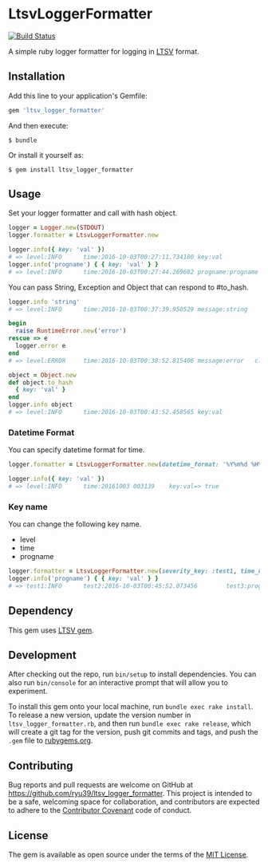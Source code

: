 # LtsvLoggerFormatter

[![Build Status](https://travis-ci.org/ryu39/ltsv_logger_formatter.svg?branch=master)](https://travis-ci.org/ryu39/ltsv_logger_formatter)

A simple ruby logger formatter for logging in [LTSV](http://ltsv.org/) format.

## Installation

Add this line to your application's Gemfile:

```ruby
gem 'ltsv_logger_formatter'
```

And then execute:

    $ bundle

Or install it yourself as:

    $ gem install ltsv_logger_formatter

## Usage

Set your logger formatter and call with hash object.

```ruby
logger = Logger.new(STDOUT)
logger.formatter = LtsvLoggerFormatter.new

logger.info({ key: 'val' })
# => level:INFO      time:2016-10-03T00:27:11.734180 key:val
logger.info('progname') { { key: 'val' } }
# => level:INFO      time:2016-10-03T00:27:44.269682 progname:progname       key:val
```

You can pass String, Exception and Object that can respond to #to_hash.

```ruby
logger.info 'string'
# => level:INFO      time:2016-10-03T00:37:39.950529 message:string

begin
  raise RuntimeError.new('error')
rescue => e
  logger.error e
end
# => level:ERROR     time:2016-10-03T00:38:52.815406 message:error   class:RuntimeError      backtrace:(irb):16:in `irb_binding'\n...snip...`<main>'

object = Object.new
def object.to_hash
  { key: 'val' }
end
logger.info object
# => level:INFO      time:2016-10-03T00:43:52.458565 key:val
```

### Datetime Format ###

You can specify datetime format for time.

```ruby
logger.formatter = LtsvLoggerFormatter.new(datetime_format: '%Y%m%d %H%M%S')

logger.info({ key: 'val' })
# => level:INFO      time:20161003 003139    key:val=> true
```

### Key name ###

You can change the following key name.

* level
* time
* progname

```ruby
logger.formatter = LtsvLoggerFormatter.new(severity_key: :test1, time_key: :test2, progname_key: :test3)
logger.info('progname') { { key: 'val' } }
# => test1:INFO      test2:2016-10-03T00:45:52.073456        test3:progname  key:val
```

## Dependency

This gem uses [LTSV gem](https://github.com/condor/ltsv/blob/master/ltsv.gemspec).

## Development

After checking out the repo, run `bin/setup` to install dependencies. 
You can also run `bin/console` for an interactive prompt that will allow you to experiment.

To install this gem onto your local machine, run `bundle exec rake install`. 
To release a new version, update the version number in `ltsv_logger_formatter.rb`, 
and then run `bundle exec rake release`, which will create a git tag for the version, 
push git commits and tags, and push the `.gem` file to [rubygems.org](https://rubygems.org).

## Contributing

Bug reports and pull requests are welcome on GitHub at https://github.com/ryu39/ltsv_logger_formatter.
This project is intended to be a safe, welcoming space for collaboration, 
and contributors are expected to adhere to the [Contributor Covenant](http://contributor-covenant.org) code of conduct.


## License

The gem is available as open source under the terms of the [MIT License](http://opensource.org/licenses/MIT).

